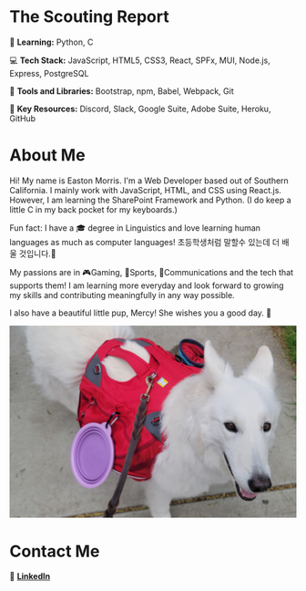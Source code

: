 # The Scouting Report

:notebook: **Learning:** Python, C

:computer: **Tech Stack:** JavaScript, HTML5, CSS3, React, SPFx, MUI, Node.js, Express, PostgreSQL

:nut_and_bolt: **Tools and Libraries:** Bootstrap, npm, Babel, Webpack, Git

:key: **Key Resources:** Discord, Slack, Google Suite, Adobe Suite, Heroku, GitHub

# About Me

Hi! My name is Easton Morris. I'm a Web Developer based out of Southern California. I mainly work with JavaScript, HTML, and CSS using React.js.
However, I am learning the SharePoint Framework and Python. (I do keep a little C in my back pocket for my keyboards.)

Fun fact: I have a :mortar_board: degree in Linguistics and love learning human languages as much as computer languages! 초등학생처럼 말할수 있는데 더 배울 것입니다.:bow:

My passions are in :video_game:Gaming, :basketball:Sports, :calling:Communications and the tech that supports them! I am learning more everyday and look
forward to growing my skills and contributing meaningfully in any way possible.

I also have a beautiful little pup, Mercy! She wishes you a good day. :angel:

![Mercy](https://github.com/easton-morris/easton-morris/blob/main/images/MercyRedPackSM.jpg)

# Contact Me

:office: [**LinkedIn**](https://www.linkedin.com/in/easton-morris-39408967/)
